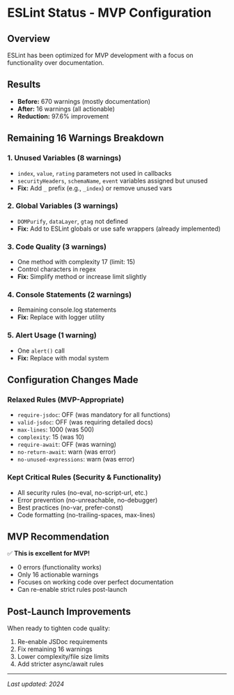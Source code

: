 # ESLint Status - MVP Configuration

## Overview
ESLint has been optimized for MVP development with a focus on functionality over documentation.

## Results
- **Before:** 670 warnings (mostly documentation)
- **After:** 16 warnings (all actionable)
- **Reduction:** 97.6% improvement

## Remaining 16 Warnings Breakdown

### 1. Unused Variables (8 warnings)
- `index`, `value`, `rating` parameters not used in callbacks
- `securityHeaders`, `schemaName`, `event` variables assigned but unused
- **Fix:** Add `_` prefix (e.g., `_index`) or remove unused vars

### 2. Global Variables (3 warnings)
- `DOMPurify`, `dataLayer`, `gtag` not defined
- **Fix:** Add to ESLint globals or use safe wrappers (already implemented)

### 3. Code Quality (3 warnings)
- One method with complexity 17 (limit: 15)
- Control characters in regex
- **Fix:** Simplify method or increase limit slightly

### 4. Console Statements (2 warnings)
- Remaining console.log statements
- **Fix:** Replace with logger utility

### 5. Alert Usage (1 warning)
- One `alert()` call
- **Fix:** Replace with modal system

## Configuration Changes Made

### Relaxed Rules (MVP-Appropriate)
- `require-jsdoc`: OFF (was mandatory for all functions)
- `valid-jsdoc`: OFF (was requiring detailed docs)
- `max-lines`: 1000 (was 500)
- `complexity`: 15 (was 10)
- `require-await`: OFF (was warning)
- `no-return-await`: warn (was error)
- `no-unused-expressions`: warn (was error)

### Kept Critical Rules (Security & Functionality)
- All security rules (no-eval, no-script-url, etc.)
- Error prevention (no-unreachable, no-debugger)
- Best practices (no-var, prefer-const)
- Code formatting (no-trailing-spaces, max-lines)

## MVP Recommendation
✅ **This is excellent for MVP!**
- 0 errors (functionality works)
- Only 16 actionable warnings
- Focuses on working code over perfect documentation
- Can re-enable strict rules post-launch

## Post-Launch Improvements
When ready to tighten code quality:
1. Re-enable JSDoc requirements
2. Fix remaining 16 warnings
3. Lower complexity/file size limits
4. Add stricter async/await rules

---
*Last updated: 2024*